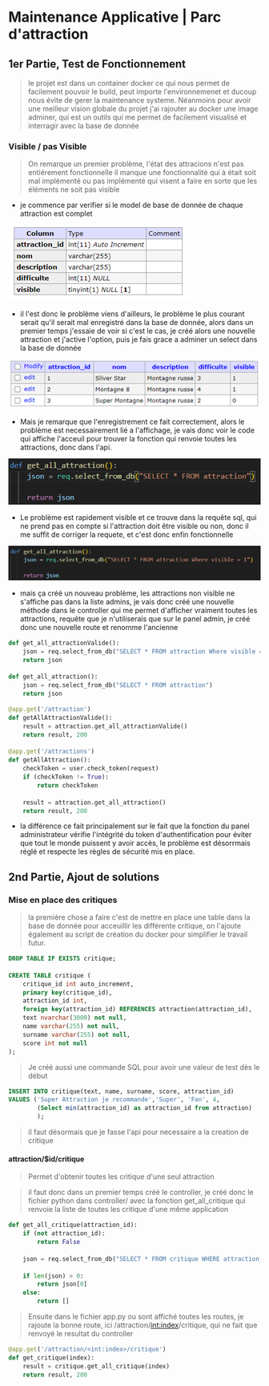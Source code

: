 # Maintenance Applicative | Parc d'attraction

## 1er Partie, Test de Fonctionnement

> le projet est dans un container docker ce qui nous permet de facilement pouvoir le build, peut importe l'environnemenet et ducoup nous évite de gerer la maintenance systeme. Néanmoins pour avoir une meilleur vision globale du projet j'ai rajouter au docker une image adminer, qui est un outils qui me permet de facilement visualisé et interragir avec la base de donnée

### Visible / pas Visible

> On remarque un premier problème, l'état des attracions n'est pas entiérement fonctionnelle il manque une fonctionnalité qui à était soit mal implémenté ou pas implémenté qui visent a faire en sorte que les éléments ne soit pas visible

- je commence par verifier si le model de base de donnée de chaque attraction est complet

!["BD_attraction"](images/bd_attraction.png)

- il l'est donc le problème viens d'ailleurs, le problème le plus courant serait qu'il serait mal enregistré dans la base de donnée, alors dans un premier temps j'essaie de voir si c'est le cas, je créé alors une nouvelle attraction et j'active l'option, puis je fais grace a adminer un select dans la base de donnée 

!["Select_attraction"](images/select_attraction.png)

- Mais je remarque que l'enregistrement ce fait correctement, alors le problème est necessairement lié a l'affichage, je vais donc voir le code qui affiche l'acceuil pour trouver la fonction qui renvoie toutes les attractions, donc dans l'api.

!["Select_attraction"](images/erreur_attraction.png)

- Le problème est rapidement visible et ce trouve dans la requête sql, qui ne prend pas en compte si l'attraction doit être visible ou non, donc il me suffit de corriger la requete, et c'est donc enfin fonctionnelle

!["Select_attraction"](images/correction_attraction.png)

- mais ça créé un nouveau problème, les attractions non visible ne s'affiche pas dans la liste admins, je vais donc créé une nouvelle méthode dans le controller qui me permet d'afficher vraiment toutes les attractions, requête que je n'utiliserais que sur le panel admin, je créé donc une nouvelle route et renomme l'ancienne


```py
def get_all_attractionValide():
    json = req.select_from_db("SELECT * FROM attraction Where visible = 1")
    return json
  
def get_all_attraction():
    json = req.select_from_db("SELECT * FROM attraction")
    return json
```

```py
@app.get('/attraction')
def getAllAttractionValide():
    result = attraction.get_all_attractionValide()
    return result, 200
  
@app.get('/attractions')
def getAllAttraction():
    checkToken = user.check_token(request)
    if (checkToken != True):
        return checkToken
      
    result = attraction.get_all_attraction()
    return result, 200
```
- la différence ce fait principalement sur le fait que la fonction du panel administrateur vérifie l'intégrité du token d'authentification pour éviter que tout le monde puissent y avoir accès, le problème est désorrmais réglé et respecte les règles de sécurité mis en place.

## 2nd Partie, Ajout de solutions

### Mise en place des critiques

> la première chose a faire c'est de mettre en place une table dans la base de donnée pour acceuillir les différente critique, on l'ajoute également au script de création du docker pour simplifier le travail futur.

```sql
DROP TABLE IF EXISTS critique;

CREATE TABLE critique (
    critique_id int auto_increment,
    primary key(critique_id),
    attraction_id int,
    foreign key(attraction_id) REFERENCES attraction(attraction_id),
    text nvarchar(3000) not null,
    name varchar(255) not null,
    surname varchar(255) not null,
    score int not null
);
```

> Je créé aussi une commande SQL pour avoir une valeur de test dès le début

```sql
INSERT INTO critique(text, name, surname, score, attraction_id) 
VALUES ('Super Attraction je recommande','Super', 'Fan', 4,  
        (Select min(attraction_id) as attraction_id from attraction) 
        );
```

> il faut désormais que je fasse l'api pour necessaire a la creation de critique


#### attraction/$id/critique

> Permet d'obtenir toutes les critique d'une seul attraction

> il faut donc dans un premier temps créé le controller, je créé donc le fichier python dans controller/ avec la fonction get_all_critique qui renvoie la liste de toutes les critique d'une même application

```py
def get_all_critique(attraction_id):
    if (not attraction_id):
        return False

    json = req.select_from_db("SELECT * FROM critique WHERE attraction_id = ?", (attraction_id,))

    if len(json) > 0:
        return json[0]
    else:
        return []
```

> Ensuite dans le fichier app.py ou sont affiché toutes les routes, je rajoute la bonne route, ici /attraction/<int:index>/critique, qui ne fait que renvoyé le resultat du controller

```py
@app.get('/attraction/<int:index>/critique')
def get_critique(index):
    result = critique.get_all_critique(index)
    return result, 200
```